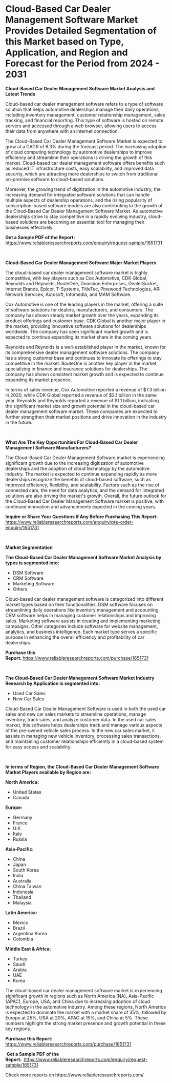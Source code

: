 <p><h1>Cloud-Based Car Dealer Management Software Market Provides Detailed Segmentation of this Market based on Type, Application, and Region and Forecast for the Period from 2024 - 2031</h1></p><p><strong>Cloud-Based Car Dealer Management Software Market Analysis and Latest Trends</strong></p>
<p><p>Cloud-based car dealer management software refers to a type of software solution that helps automotive dealerships manage their daily operations, including inventory management, customer relationship management, sales tracking, and financial reporting. This type of software is hosted on remote servers and accessed through a web browser, allowing users to access their data from anywhere with an internet connection.</p><p>The Cloud-Based Car Dealer Management Software Market is expected to grow at a CAGR of 6.3% during the forecast period. The increasing adoption of cloud computing technology by automotive dealerships to improve efficiency and streamline their operations is driving the growth of this market. Cloud-based car dealer management software offers benefits such as reduced IT infrastructure costs, easy scalability, and improved data security, which are attracting more dealerships to switch from traditional on-premise software to cloud-based solutions.</p><p>Moreover, the growing trend of digitization in the automotive industry, the increasing demand for integrated software solutions that can handle multiple aspects of dealership operations, and the rising popularity of subscription-based software models are also contributing to the growth of the Cloud-Based Car Dealer Management Software Market. As automotive dealerships strive to stay competitive in a rapidly evolving industry, cloud-based solutions are becoming an essential tool for managing their businesses effectively.</p></p>
<p><strong>Get a Sample PDF of the Report:&nbsp;</strong> <a href="https://www.reliableresearchreports.com/enquiry/request-sample/1651731">https://www.reliableresearchreports.com/enquiry/request-sample/1651731</a></p>
<p>&nbsp;</p>
<p><strong>Cloud-Based Car Dealer Management Software Major Market Players</strong></p>
<p><p>The cloud-based car dealer management software market is highly competitive, with key players such as Cox Automotive, CDK Global, Reynolds and Reynolds, RouteOne, Dominion Enterprises, DealerSocket, Internet Brands, Epicor, T-Systems, TitleTec, Pinewood Technologies, ARI Network Services, Autosoft, Infomedia, and MAM Software.</p><p>Cox Automotive is one of the leading players in the market, offering a suite of software solutions for dealers, manufacturers, and consumers. The company has shown steady market growth over the years, expanding its product offerings and customer base. CDK Global is another major player in the market, providing innovative software solutions for dealerships worldwide. The company has seen significant market growth and is expected to continue expanding its market share in the coming years.</p><p>Reynolds and Reynolds is a well-established player in the market, known for its comprehensive dealer management software solutions. The company has a strong customer base and continues to innovate its offerings to stay competitive in the market. RouteOne is another key player in the market, specializing in finance and insurance solutions for dealerships. The company has shown consistent market growth and is expected to continue expanding its market presence.</p><p>In terms of sales revenue, Cox Automotive reported a revenue of $7.3 billion in 2020, while CDK Global reported a revenue of $2.1 billion in the same year. Reynolds and Reynolds reported a revenue of $1.1 billion, indicating the significant market size and growth potential in the cloud-based car dealer management software market. These companies are expected to further strengthen their market positions and drive innovation in the industry in the future.</p></p>
<p>&nbsp;</p>
<p><strong>What Are The Key Opportunities For Cloud-Based Car Dealer Management Software Manufacturers?</strong></p>
<p><p>The Cloud-Based Car Dealer Management Software market is experiencing significant growth due to the increasing digitization of automotive dealerships and the adoption of cloud technology by the automotive industry. The market is expected to continue expanding rapidly as more dealerships recognize the benefits of cloud-based software, such as improved efficiency, flexibility, and scalability. Factors such as the rise of connected cars, the need for data analytics, and the demand for integrated solutions are also driving the market's growth. Overall, the future outlook for the Cloud-Based Car Dealer Management Software market is positive, with continued innovation and advancements expected in the coming years.</p></p>
<p><strong>Inquire or Share Your Questions If Any Before Purchasing This Report:</strong> <a href="https://www.reliableresearchreports.com/enquiry/pre-order-enquiry/1651731">https://www.reliableresearchreports.com/enquiry/pre-order-enquiry/1651731</a></p>
<p>&nbsp;</p>
<p><strong>Market Segmentation</strong></p>
<p><strong>The Cloud-Based Car Dealer Management Software Market Analysis by types is segmented into:</strong></p>
<p><ul><li>DSM Software</li><li>CRM Software</li><li>Marketing Software</li><li>Others</li></ul></p>
<p><p>Cloud-based car dealer management software is categorized into different market types based on their functionalities. DSM software focuses on streamlining daily operations like inventory management and accounting. CRM software helps in managing customer relationships and improving sales. Marketing software assists in creating and implementing marketing campaigns. Other categories include software for website management, analytics, and business intelligence. Each market type serves a specific purpose in enhancing the overall efficiency and profitability of car dealerships.</p></p>
<p><strong>Purchase this Report:&nbsp;</strong><a href="https://www.reliableresearchreports.com/purchase/1651731">https://www.reliableresearchreports.com/purchase/1651731</a></p>
<p>&nbsp;</p>
<p><strong>The Cloud-Based Car Dealer Management Software Market Industry Research by Application is segmented into:</strong></p>
<p><ul><li>Used Car Sales</li><li>New Car Sales</li></ul></p>
<p><p>Cloud-Based Car Dealer Management Software is used in both the used car sales and new car sales markets to streamline operations, manage inventory, track sales, and analyze customer data. In the used car sales market, this software helps dealerships track and manage various aspects of the pre-owned vehicle sales process. In the new car sales market, it assists in managing new vehicle inventory, processing sales transactions, and maintaining customer relationships efficiently in a cloud-based system for easy access and scalability.</p></p>
<p>&nbsp;</p>
<p><strong>In terms of Region, the Cloud-Based Car Dealer Management Software Market Players available by Region are:</strong></p>
<p>
    <p> <strong> North America: </strong>
        <ul>
            <li>United States</li>
            <li>Canada</li>
        </ul>
        </p> 
    <p> <strong> Europe: </strong>
        <ul>
            <li>Germany</li>
            <li>France</li>
            <li>U.K.</li>
            <li>Italy</li>
            <li>Russia</li>
        </ul>
        </p> 
    <p> <strong> Asia-Pacific: </strong>
        <ul>
            <li>China</li>
            <li>Japan</li>
            <li>South Korea</li>
            <li>India</li>
            <li>Australia</li>
            <li>China Taiwan</li>
            <li>Indonesia</li>
            <li>Thailand</li>
            <li>Malaysia</li>
        </ul>
        </p> 
    <p> <strong> Latin America: </strong>
        <ul>
            <li>Mexico</li>
            <li>Brazil</li>
            <li>Argentina Korea</li>
            <li>Colombia</li>
        </ul>
        </p> 
    <p> <strong> Middle East & Africa: </strong>
        <ul>
            <li>Turkey</li>
            <li>Saudi</li>
            <li>Arabia</li>
            <li>UAE</li>
            <li>Korea</li>
        </ul>
    </p>
    </p>
<p><p>The cloud-based car dealer management software market is experiencing significant growth in regions such as North America (NA), Asia-Pacific (APAC), Europe, USA, and China due to increasing adoption of cloud technology in the automotive industry. Among these regions, North America is expected to dominate the market with a market share of 35%, followed by Europe at 25%, USA at 20%, APAC at 15%, and China at 5%. These numbers highlight the strong market presence and growth potential in these key regions.</p></p>
<p><strong>Purchase this Report: </strong><a href="https://www.reliableresearchreports.com/purchase/1651731">https://www.reliableresearchreports.com/purchase/1651731</a></p>
<p>&nbsp;<strong>Get a Sample PDF of the Report:&nbsp;&nbsp;</strong><a href="https://www.reliableresearchreports.com/enquiry/request-sample/1651731">https://www.reliableresearchreports.com/enquiry/request-sample/1651731</a></p>
<p><strong></strong></p>
<p>Check more reports on https://www.reliableresearchreports.com/</p>